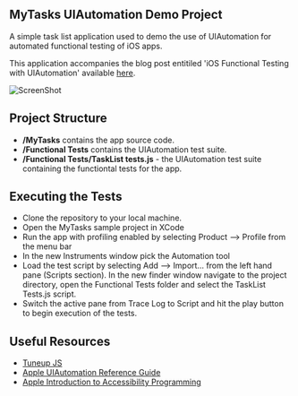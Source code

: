 ## MyTasks UIAutomation Demo Project

A simple task list application used to demo the use of UIAutomation for automated functional testing of iOS apps.  

This application accompanies the blog post entitiled 'iOS Functional Testing with UIAutomation' available [here](http://mattmccomb.com/blog/2013/06/02/ios-functional-testing-with-uiautomation/).

![ScreenShot](https://raw.github.com/MattMcComb/MyTasks-UIAutomation-Demo/master/Readme%20Images/mytasks_app_screenshot.png)

## Project Structure

- __/MyTasks__ contains the app source code.
- __/Functional Tests__ contains the UIAutomation test suite.
- __/Functional Tests/TaskList tests.js__ - the UIAutomation test suite containing the functiontal tests for the app.
 
## Executing the Tests

- Clone the repository to your local machine.
- Open the MyTasks sample project in XCode
- Run the app with profiling enabled by selecting Product –> Profile from the menu bar
- In the new Instruments window pick the Automation tool
- Load the test script by selecting Add –> Import… from the left hand pane (Scripts section). In the new finder window navigate to the project directory, open the Functional Tests folder and select the TaskList Tests.js script.
- Switch the active pane from Trace Log to Script and hit the play button to begin execution of the tests.

## Useful Resources
- [Tuneup JS](https://github.com/alexvollmer/tuneup_js)
- [Apple UIAutomation Reference Guide](http://developer.apple.com/library/ios/#documentation/DeveloperTools/Reference/UIAutomationRef/_index.html)
- [Apple Introduction to Accessibility Programming](https://developer.apple.com/library/mac/#documentation/Cocoa/Conceptual/Accessibility/)
